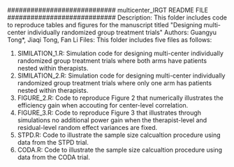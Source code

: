 ############################
multicenter_IRGT README FILE
############################
Description: This folder includes code to reproduce tables and figures for the manuscript titled "Designing multi-center individually randomized group treatment trials"
Authors: Guangyu Tong*, Jiaqi Tong, Fan Li
Files: This folder includes five files as follows:
 1. SIMILATION_1.R: Simulation code for designing multi-center individually randomized group treatment trials where both arms have patients nested within therapists.
 2. SIMILATION_2.R: Simulation code for designing multi-center individually randomized group treatment trials where only one arm has patients nested within therapists.
 3. FIGURE_2.R: Code to reproduce Figure 2 that numerically illustrates the efficiency gain when accouting for center-level correlation.  
 4. FIGURE_3.R: Code to reproduce Figure 3 that illustrates through simulations no additional power gain when the therapist-level and residual-level random effect variances are fixed.
 5. STPD.R: Code to illustrate the sample size calcualtion procedure using data from the STPD trial.
 6. CODA.R: Code to illustrate the sample size calcualtion procedure using data from the CODA trial.
